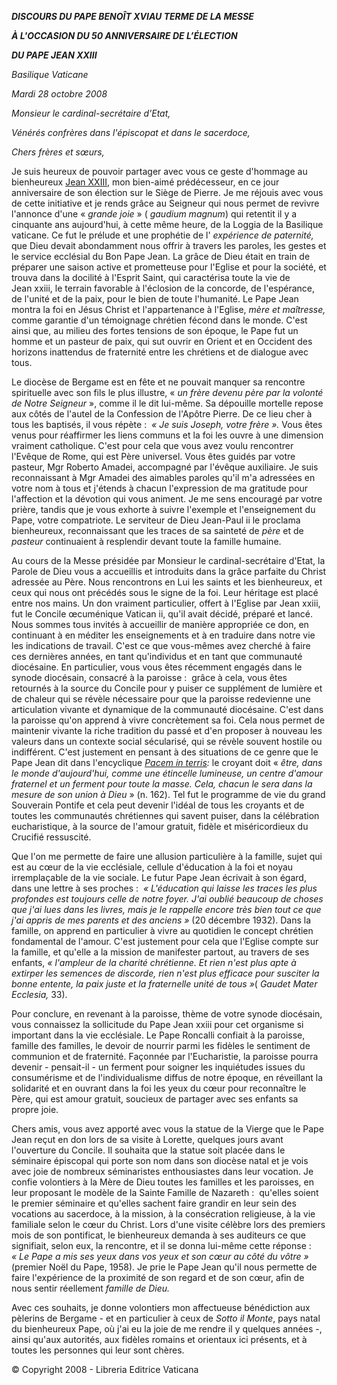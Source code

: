 ***DISCOURS DU PAPE BENOÎT XVI******AU TERME DE LA MESSE***

***À L'OCCASION DU 50 ANNIVERSAIRE DE L’ÉLECTION***

***DU PAPE JEAN XXIII***

*Basilique Vaticane*

*Mardi 28 octobre 2008*

*Monsieur le cardinal-secrétaire d'Etat,*

*Vénérés confrères dans l'épiscopat et dans le sacerdoce,*

*Chers frères et sœurs,*

Je suis heureux de pouvoir partager avec vous ce geste d'hommage au bienheureux [Jean XXIII](/content/john-xxiii/fr.html), mon bien-aimé prédécesseur, en ce jour anniversaire de son élection sur le Siège de Pierre. Je me réjouis avec vous de cette initiative et je rends grâce au Seigneur qui nous permet de revivre l'annonce d'une « *grande joie* » ( *gaudium magnum*) qui retentit il y a cinquante ans aujourd'hui, à cette même heure, de la Loggia de la Basilique vaticane. Ce fut le prélude et une prophétie de l' *expérience de paternité,* que Dieu devait abondamment nous offrir à travers les paroles, les gestes et le service ecclésial du Bon Pape Jean. La grâce de Dieu était en train de préparer une saison active et prometteuse pour l'Eglise et pour la société, et trouva dans la docilité à l'Esprit Saint, qui caractérisa toute la vie de Jean xxiii, le terrain favorable à l'éclosion de la concorde, de l'espérance, de l'unité et de la paix, pour le bien de toute l'humanité. Le Pape Jean montra la foi en Jésus Christ et l'appartenance à l'Eglise, *mère et maîtresse,* comme garantie d'un témoignage chrétien fécond dans le monde. C'est ainsi que, au milieu des fortes tensions de son époque, le Pape fut un homme et un pasteur de paix, qui sut ouvrir en Orient et en Occident des horizons inattendus de fraternité entre les chrétiens et de dialogue avec tous.

Le diocèse de Bergame est en fête et ne pouvait manquer sa rencontre spirituelle avec son fils le plus illustre, « *un frère devenu père par la volonté de Notre Seigneur* », comme il le dit lui-même. Sa dépouille mortelle repose aux côtés de l'autel de la Confession de l'Apôtre Pierre. De ce lieu cher à tous les baptisés, il vous répète :  *« *Je suis Joseph, votre frère* ».* Vous êtes venus pour réaffirmer les liens communs et la foi les ouvre à une dimension vraiment catholique. C'est pour cela que vous avez voulu rencontrer l'Evêque de Rome, qui est Père universel. Vous êtes guidés par votre pasteur, Mgr Roberto Amadei, accompagné par l'évêque auxiliaire. Je suis reconnaissant à Mgr Amadei des aimables paroles qu'il m'a adressées en votre nom à tous et j'étends à chacun l'expression de ma gratitude pour l'affection et la dévotion qui vous animent. Je me sens encouragé par votre prière, tandis que je vous exhorte à suivre l'exemple et l'enseignement du Pape, votre compatriote. Le serviteur de Dieu Jean-Paul ii le proclama bienheureux, reconnaissant que les traces de sa sainteté de *père* et de *pasteur* continuaient à resplendir devant toute la famille humaine.

Au cours de la Messe présidée par Monsieur le cardinal-secrétaire d'Etat, la Parole de Dieu vous a accueillis et introduits dans la grâce parfaite du Christ adressée au Père. Nous rencontrons en Lui les saints et les bienheureux, et ceux qui nous ont précédés sous le signe de la foi. Leur héritage est placé entre nos mains. Un don vraiment particulier, offert à l'Eglise par Jean xxiii, fut le Concile œcuménique Vatican ii, qu'il avait décidé, préparé et lancé. Nous sommes tous invités à accueillir de manière appropriée ce don, en continuant à en méditer les enseignements et à en traduire dans notre vie les indications de travail. C'est ce que vous-mêmes avez cherché à faire ces dernières années, en tant qu'individus et en tant que communauté diocésaine. En particulier, vous vous êtes récemment engagés dans le synode diocésain, consacré à la paroisse :  grâce à cela, vous êtes retournés à la source du Concile pour y puiser ce supplément de lumière et de chaleur qui se révèle nécessaire pour que la paroisse redevienne une articulation vivante et dynamique de la communauté diocésaine. C'est dans la paroisse qu'on apprend à vivre concrètement sa foi. Cela nous permet de maintenir vivante la riche tradition du passé et d'en proposer à nouveau les valeurs dans un contexte social sécularisé, qui se révèle souvent hostile ou indifférent. C'est justement en pensant à des situations de ce genre que le Pape Jean dit dans l'encyclique *[Pacem in terris](/content/john-xxiii/fr/encyclicals/documents/hf_j-xxiii_enc_11041963_pacem.html):* le croyant doit « *être, dans le monde d'aujourd'hui, comme une étincelle lumineuse, un centre d'amour fraternel et un ferment pour toute la masse. Cela, chacun le sera dans la mesure de son union à Dieu* » (n. 162). Tel fut le programme de vie du grand Souverain Pontife et cela peut devenir l'idéal de tous les croyants et de toutes les communautés chrétiennes qui savent puiser, dans la célébration eucharistique, à la source de l'amour gratuit, fidèle et miséricordieux du Crucifié ressuscité.

Que l'on me permette de faire une allusion particulière à la famille, sujet qui est au cœur de la vie ecclésiale, cellule d'éducation à la foi et noyau irremplaçable de la vie sociale. Le futur Pape Jean écrivait à son égard, dans une lettre à ses proches :  *« *L'éducation qui laisse les traces les plus profondes est toujours celle de notre foyer. J'ai oublié beaucoup de choses que j'ai lues dans les livres, mais je le rappelle encore très bien tout ce que j'ai appris de mes parents et des anciens* »* (20 décembre 1932). Dans la famille, on apprend en particulier à vivre au quotidien le concept chrétien fondamental de l'amour. C'est justement pour cela que l'Eglise compte sur la famille, et qu'elle a la mission de manifester partout, au travers de ses enfants, *« *l'ampleur de la charité chrétienne. Et rien n'est plus apte à extirper les semences de discorde, rien n'est plus efficace pour susciter la bonne entente, la paix juste et la fraternelle unité de tous* »*( *Gaudet Mater Ecclesia,* 33).

Pour conclure, en revenant à la paroisse, thème de votre synode diocésain, vous connaissez la sollicitude du Pape Jean xxiii pour cet organisme si important dans la vie ecclésiale. Le Pape Roncalli confiait à la paroisse, famille des familles, le devoir de nourrir parmi les fidèles le sentiment de communion et de fraternité. Façonnée par l'Eucharistie, la paroisse pourra devenir - pensait-il - un ferment pour soigner les inquiétudes issues du consumérisme et de l'individualisme diffus de notre époque, en réveillant la solidarité et en ouvrant dans la foi les yeux du cœur pour reconnaître le Père, qui est amour gratuit, soucieux de partager avec ses enfants sa propre joie.

Chers amis, vous avez apporté avec vous la statue de la Vierge que le Pape Jean reçut en don lors de sa visite à Lorette, quelques jours avant l'ouverture du Concile. Il souhaita que la statue soit placée dans le séminaire épiscopal qui porte son nom dans son diocèse natal et je vois avec joie de nombreux séminaristes enthousiastes dans leur vocation. Je confie volontiers à la Mère de Dieu toutes les familles et les paroisses, en leur proposant le modèle de la Sainte Famille de Nazareth :  qu'elles soient le premier séminaire et qu'elles sachent faire grandir en leur sein des vocations au sacerdoce, à la mission, à la consécration religieuse, à la vie familiale selon le cœur du Christ. Lors d'une visite célèbre lors des premiers mois de son pontificat, le bienheureux demanda à ses auditeurs ce que signifiait, selon eux, la rencontre, et il se donna lui-même cette réponse :  *« *Le Pape a mis ses yeux dans vos yeux et son cœur au côté du vôtre* »* (premier Noël du Pape, 1958). Je prie le Pape Jean qu'il nous permette de faire l'expérience de la proximité de son regard et de son cœur, afin de nous sentir réellement *famille de Dieu.*

Avec ces souhaits, je donne volontiers mon affectueuse bénédiction aux pèlerins de Bergame - et en particulier à ceux de *Sotto il Monte*, pays natal du bienheureux Pape, où j'ai eu la joie de me rendre il y quelques années -, ainsi qu'aux autorités, aux fidèles romains et orientaux ici présents, et à toutes les personnes qui leur sont chères.

© Copyright 2008 - Libreria Editrice Vaticana